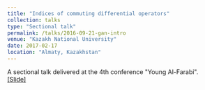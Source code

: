 ```yaml
---
title: "Indices of commuting differential operators"
collection: talks
type: "Sectional talk"
permalink: /talks/2016-09-21-gan-intro
venue: "Kazakh National University"
date: 2017-02-17
location: "Almaty, Kazakhstan"
---
```


A sectional talk delivered at the 4th conference "Young Al-Farabi".<br>
[[Slide]](http://polishman.github.io/files/2016_09_21_gan_intro.pdf)
